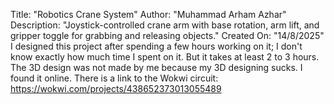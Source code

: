 Title: "Robotics Crane System"
Author: "Muhammad Arham Azhar"
Description: "Joystick-controlled crane arm with base rotation, arm lift, and gripper toggle for grabbing and releasing objects."
Created On: "14/8/2025"
I designed this project after spending a few hours working on it; I don't know exactly how much time I spent on it. But it takes at least 2 to 3 hours. The 3D design was not made by me because my 3D designing sucks. I found it online.
There is a link to the Wokwi circuit: https://wokwi.com/projects/438652373013055489
